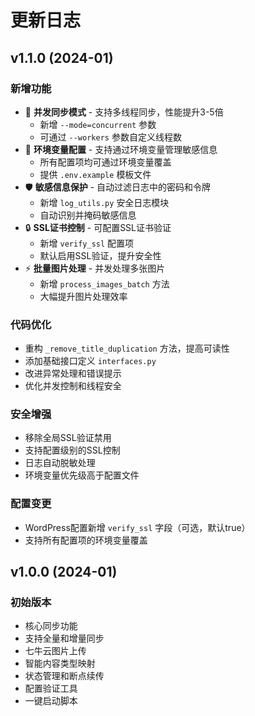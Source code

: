 # 更新日志

## v1.1.0 (2024-01)

### 新增功能
- 🚀 **并发同步模式** - 支持多线程同步，性能提升3-5倍
  - 新增 `--mode=concurrent` 参数
  - 可通过 `--workers` 参数自定义线程数
- 🔐 **环境变量配置** - 支持通过环境变量管理敏感信息
  - 所有配置项均可通过环境变量覆盖
  - 提供 `.env.example` 模板文件
- 🛡️ **敏感信息保护** - 自动过滤日志中的密码和令牌
  - 新增 `log_utils.py` 安全日志模块
  - 自动识别并掩码敏感信息
- 🔒 **SSL证书控制** - 可配置SSL证书验证
  - 新增 `verify_ssl` 配置项
  - 默认启用SSL验证，提升安全性
- ⚡ **批量图片处理** - 并发处理多张图片
  - 新增 `process_images_batch` 方法
  - 大幅提升图片处理效率

### 代码优化
- 重构 `_remove_title_duplication` 方法，提高可读性
- 添加基础接口定义 `interfaces.py`
- 改进异常处理和错误提示
- 优化并发控制和线程安全

### 安全增强
- 移除全局SSL验证禁用
- 支持配置级别的SSL控制
- 日志自动脱敏处理
- 环境变量优先级高于配置文件

### 配置变更
- WordPress配置新增 `verify_ssl` 字段（可选，默认true）
- 支持所有配置项的环境变量覆盖

## v1.0.0 (2024-01)

### 初始版本
- 核心同步功能
- 支持全量和增量同步
- 七牛云图片上传
- 智能内容类型映射
- 状态管理和断点续传
- 配置验证工具
- 一键启动脚本